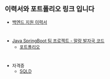 <h2>이력서와 포트폴리오 링크 입니다</h2>

- <a href="https://drive.google.com/file/d/1APeiE3OKdnuMoAmA1DcqQWWORI6PMfjn/view?usp=drive_link">백엔드 지원 이력서<a/>

</div>
 <h1></h1>

-  <a href="https://github.com/1541267/DogCat-Improved">Java SpringBoot 팀 프로젝트 - 말랑 발자국 코드<a/><br>
   -  <a href="https://drive.google.com/file/d/1BHXM3XOpcCT2fSW1Szf0rbq-ByrpZ1u8/view?usp=drive_link"> 포트폴리오</a><br>

<h1></h1>

- 자격증
  - <a href="https://github.com/1541267/resume/blob/main/%EC%9E%90%EA%B2%A9%EC%A6%9D/SQLD.pdf">SQLD</a>
